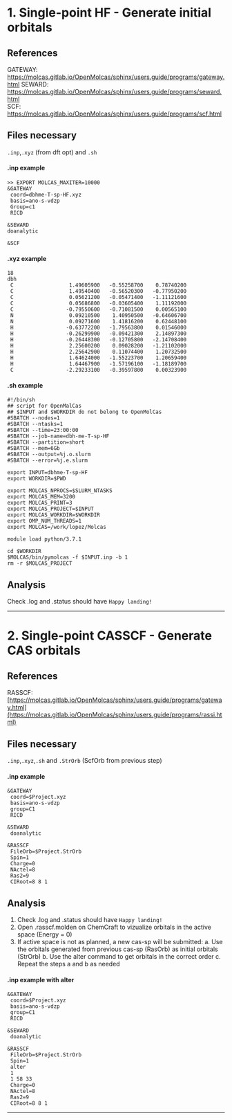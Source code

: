 # 1. Single-point HF - Generate initial orbitals
## References
GATEWAY: https://molcas.gitlab.io/OpenMolcas/sphinx/users.guide/programs/gateway.html
SEWARD: https://molcas.gitlab.io/OpenMolcas/sphinx/users.guide/programs/seward.html    
SCF: https://molcas.gitlab.io/OpenMolcas/sphinx/users.guide/programs/scf.html


## Files necessary
```.inp```,```.xyz``` (from dft opt) and ```.sh``` 

#### .inp example
```
>> EXPORT MOLCAS_MAXITER=10000
&GATEWAY
 coord=dbhme-T-sp-HF.xyz
 basis=ano-s-vdzp
 Group=c1
 RICD

&SEWARD
doanalytic

&SCF
```

#### .xyz example
```
18
dbh
 C                  1.49605900   -0.55258700    0.78740200
 C                  1.49540400   -0.56520300   -0.77950200
 C                  0.05621200   -0.05471400   -1.11121600
 C                  0.05686800   -0.03605400    1.11192000
 C                 -0.79550600   -0.71081500    0.00565100
 N                  0.09210500    1.40950500   -0.64606700
 N                  0.09271600    1.41816200    0.62448100
 H                 -0.63772200   -1.79563800    0.01546000
 H                 -0.26299900   -0.09421300    2.14897300
 H                 -0.26448300   -0.12705800   -2.14708400
 H                  2.25600200    0.09028200   -1.21102000
 H                  2.25642900    0.11074400    1.20732500
 H                  1.64624000   -1.55223700    1.20659400
 H                  1.64467900   -1.57196100   -1.18189700
 C                 -2.29233100   -0.39597800    0.00323900
```

#### .sh example
```
#!/bin/sh
## script for OpenMalCas
## $INPUT and $WORKDIR do not belong to OpenMolCas
#SBATCH --nodes=1
#SBATCH --ntasks=1
#SBATCH --time=23:00:00
#SBATCH --job-name=dbh-me-T-sp-HF
#SBATCH --partition=short
#SBATCH --mem=6Gb
#SBATCH --output=%j.o.slurm
#SBATCH --error=%j.e.slurm

export INPUT=dbhme-T-sp-HF
export WORKDIR=$PWD

export MOLCAS_NPROCS=$SLURM_NTASKS
export MOLCAS_MEM=3200
export MOLCAS_PRINT=3
export MOLCAS_PROJECT=$INPUT
export MOLCAS_WORKDIR=$WORKDIR
export OMP_NUM_THREADS=1
export MOLCAS=/work/lopez/Molcas

module load python/3.7.1

cd $WORKDIR
$MOLCAS/bin/pymolcas -f $INPUT.inp -b 1
rm -r $MOLCAS_PROJECT
```
## Analysis
Check .log and .status should have ```Happy landing!```

--- 
# 2. Single-point CASSCF - Generate CAS orbitals

## References
RASSCF: [https://molcas.gitlab.io/OpenMolcas/sphinx/users.guide/programs/gateway.html](https://molcas.gitlab.io/OpenMolcas/sphinx/users.guide/programs/rassi.html)

## Files necessary
```.inp```,```.xyz```,```.sh``` and ```.StrOrb``` (ScfOrb  from previous step)

#### .inp example
```
&GATEWAY
 coord=$Project.xyz
 basis=ano-s-vdzp
 group=C1
 RICD

&SEWARD
 doanalytic

&RASSCF
 FileOrb=$Project.StrOrb
 Spin=1
 Charge=0
 NActel=8
 Ras2=9
 CIRoot=8 8 1
```

## Analysis
1. Check .log and .status should have ```Happy landing!```
2. Open .rasscf.molden on ChemCraft to vizualize orbitals in the active space (Energy = 0)
3. If active space is not as planned, a new cas-sp will be submitted:
   a. Use the orbitals generated from previous cas-sp (RasOrb) as initial orbitals (StrOrb)
   b. Use the alter command to get orbitals in the correct order
   c. Repeat the steps a and b as needed


#### .inp example with alter
```
&GATEWAY
 coord=$Project.xyz
 basis=ano-s-vdzp
 group=C1
 RICD

&SEWARD
 doanalytic

&RASSCF
 FileOrb=$Project.StrOrb
 Spin=1
 alter
 1
 1 58 33
 Charge=0
 NActel=8
 Ras2=9
 CIRoot=8 8 1
```


--- 

